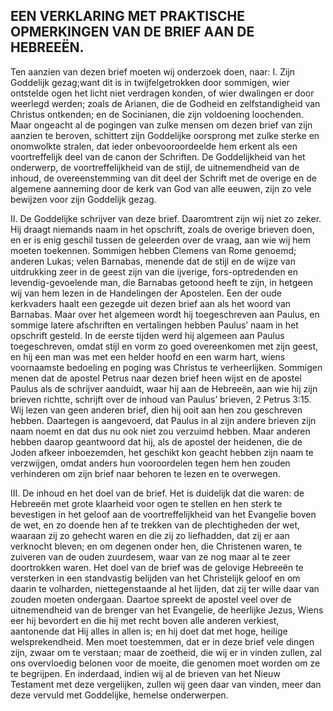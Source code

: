 ## EEN VERKLARING MET PRAKTISCHE OPMERKINGEN VAN DE BRIEF AAN DE HEBREEËN.

Ten aanzien van dezen brief moeten wij onderzoek doen, naar: 
I. Zijn Goddelijk gezag;want dit is in twijfelgetrokken door sommigen, wier ontstelde ogen het licht niet verdragen konden, of wier dwalingen er door weerlegd werden; zoals de Arianen, die de Godheid en zelfstandigheid van Christus ontkenden; en de Socinianen, die zijn voldoening loochenden. Maar ongeacht al de pogingen van zulke mensen om dezen brief van zijn aanzien te beroven, schittert zijn Goddelijke oorsprong met zulke sterke en onomwolkte stralen, dat ieder onbevooroordeelde hem erkent als een voortreffelijk deel van de canon der Schriften. De Goddelijkheid van het onderwerp, de voortreffelijkheid van de stijl, de uitnemendheid van de inhoud, de overeenstemming van dit deel der Schrift met de overige en de algemene aanneming door de kerk van God van alle eeuwen, zijn zo vele bewijzen voor zijn Goddelijk gezag. 

II. De Goddelijke schrijver van deze brief. Daaromtrent zijn wij niet zo zeker. Hij draagt niemands naam in het opschrift, zoals de overige brieven doen, en er is enig geschil tussen de geleerden over de vraag, aan wie wij hem moeten toekennen. Sommigen hebben Clemens van Rome genoemd; anderen Lukas; velen Barnabas, menende dat de stijl en de wijze van uitdrukking zeer in de geest zijn van die ijverige, fors-optredenden en levendig-gevoelende man, die Barnabas getoond heeft te zijn, in hetgeen wij van hem lezen in de Handelingen der Apostelen. Een der oude kerkvaders haalt een gezegde uit dezen brief aan als het woord van Barnabas. Maar over het algemeen wordt hij toegeschreven aan Paulus, en sommige latere afschriften en vertalingen hebben Paulus’ naam in het opschrift gesteld. In de eerste tijden werd hij algemeen aan Paulus toegeschreven, omdat stijl en vorm zo goed overeenkomen met zijn geest, en hij een man was met een helder hoofd en een warm hart, wiens voornaamste bedoeling en poging was Christus te verheerlijken. 
Sommigen menen dat de apostel Petrus naar dezen brief heen wijst en de apostel Paulus als de schrijver aanduidt, waar hij aan de Hebreeën, aan wie hij zijn brieven richtte, schrijft over de inhoud van Paulus’ brieven, 2 Petrus 3:15. Wij lezen van geen anderen brief, dien hij ooit aan hen zou geschreven hebben. Daartegen is aangevoerd, dat Paulus in al zijn andere brieven zijn naam noemt en dat dus nu ook niet zou verzuimd hebben. Maar anderen hebben daarop geantwoord dat hij, als de apostel der heidenen, die de Joden afkeer inboezemden, het geschikt kon geacht hebben zijn naam te verzwijgen, omdat anders hun vooroordelen tegen hem hen zouden verhinderen om zijn brief naar behoren te lezen en te overwegen. 

III. De inhoud en het doel van de brief. 
Het is duidelijk dat die waren: de Hebreeën met grote klaarheid voor ogen te stellen en hen sterk te bevestigen in het geloof aan de voortreffelijkheid van het Evangelie boven de wet, en zo doende hen af te trekken van de plechtigheden der wet, waaraan zij zo gehecht waren en die zij zo liefhadden, dat zij er aan verknocht bleven; en om degenen onder hen, die Christenen waren, te zuiveren van de ouden zuurdesem, waar van ze nog maar al te zeer doortrokken waren. Het doel van de brief was de gelovige Hebreeën te versterken in een standvastig belijden van het Christelijk geloof en om daarin te volharden, niettegenstaande al het lijden, dat zij ter wille daar van zouden moeten ondergaan. Daartoe spreekt de apostel veel over de uitnemendheid van de brenger van het Evangelie, de heerlijke Jezus, Wiens eer hij bevordert en die hij met recht boven alle anderen verkiest, aantonende dat Hij alles in allen is; en hij doet dat met hoge, heilige welsprekendheid. 
Men moet toestemmen, dat er in deze brief vele dingen zijn, zwaar om te verstaan; maar de zoetheid, die wij er in vinden zullen, zal ons overvloedig belonen voor de moeite, die genomen moet worden om ze te begrijpen. En inderdaad, indien wij al de brieven van het Nieuw Testament met deze vergelijken, zullen wij geen daar van vinden, meer dan deze vervuld met Goddelijke, hemelse onderwerpen. 
